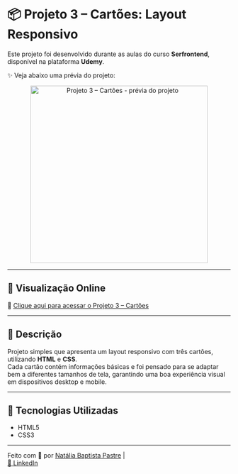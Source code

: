 # 📦 Projeto 3 – Cartões: Layout Responsivo

Este projeto foi desenvolvido durante as aulas do curso **Serfrontend**, disponível na plataforma **Udemy**.

✨ Veja abaixo uma prévia do projeto:

<p align="center">
  <img src="https://i.postimg.cc/XYsJN7dH/projeto.png" alt="Projeto 3 – Cartões - prévia do projeto" width="400"/>
</p>

---

## 🚀 Visualização Online

🔗 [Clique aqui para acessar o Projeto 3 – Cartões](https://natipastre.github.io/Projeto-3-Cards---Layout-Responsivo/)

---

## 📝 Descrição

Projeto simples que apresenta um layout responsivo com três cartões, utilizando **HTML** e **CSS**.  
Cada cartão contém informações básicas e foi pensado para se adaptar bem a diferentes tamanhos de tela, garantindo uma boa experiência visual em dispositivos desktop e mobile.

---

## 🧩 Tecnologias Utilizadas

- HTML5  
- CSS3  

---

Feito com 💙 por [Natália Baptista Pastre](https://github.com/natipastre) |  
[🔗 LinkedIn](https://www.linkedin.com/in/natalia-pastre/)
